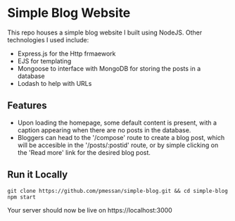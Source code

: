 # Simple Blog Website

This repo houses a simple blog website I built using NodeJS. Other technologies I used include:
* Express.js for the Http frmaework
* EJS for templating
* Mongoose to interface with MongoDB for storing the posts in a database 
* Lodash to help with URLs

## Features

* Upon loading the homepage, some default content is present, with a caption appearing when there are no posts in the database. 
* Bloggers can head to the '/compose' route to create a blog post, which will be accesible in the '/posts/:postid' route, or by simple clicking on the 'Read more' link for the desired blog post.

## Run it Locally
```
git clone https://github.com/pmessan/simple-blog.git && cd simple-blog
npm start
```
 Your server should now be live on https://localhost:3000
